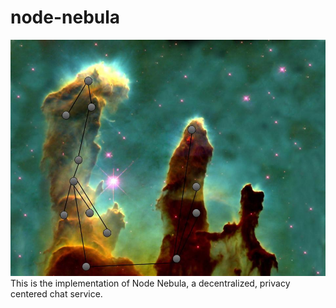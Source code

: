 # node-nebula
![Node Nebula Image](assets/Node_Nebula_Concept_Art.jpg?raw=true&s=200 "Title")
This is the implementation of Node Nebula, a decentralized, privacy centered chat service.
